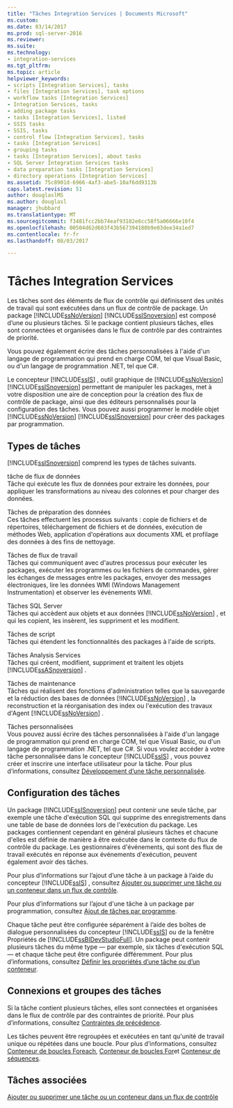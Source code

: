 ```yaml
---
title: "Tâches Integration Services | Documents Microsoft"
ms.custom: 
ms.date: 03/14/2017
ms.prod: sql-server-2016
ms.reviewer: 
ms.suite: 
ms.technology:
- integration-services
ms.tgt_pltfrm: 
ms.topic: article
helpviewer_keywords:
- scripts [Integration Services], tasks
- files [Integration Services], task options
- workflow tasks [Integration Services]
- Integration Services, tasks
- adding package tasks
- tasks [Integration Services], listed
- SSIS tasks
- SSIS, tasks
- control flow [Integration Services], tasks
- tasks [Integration Services]
- grouping tasks
- tasks [Integration Services], about tasks
- SQL Server Integration Services tasks
- data preparation tasks [Integration Services]
- directory operations [Integration Services]
ms.assetid: 75c8901d-6966-4af3-abe5-10af6dd9313b
caps.latest.revision: 51
author: douglaslMS
ms.author: douglasl
manager: jhubbard
ms.translationtype: MT
ms.sourcegitcommit: f3481fcc2bb74eaf93182e6cc58f5a06666e10f4
ms.openlocfilehash: 00504d62d603f43b567394180b9e03dee34a1ed7
ms.contentlocale: fr-fr
ms.lasthandoff: 08/03/2017

---
```

# <a name="integration-services-tasks"></a>Tâches Integration Services
  Les tâches sont des éléments de flux de contrôle qui définissent des unités de travail qui sont exécutées dans un flux de contrôle de package. Un package [!INCLUDE[ssNoVersion](../../includes/ssnoversion-md.md)] [!INCLUDE[ssISnoversion](../../includes/ssisnoversion-md.md)] est composé d’une ou plusieurs tâches. Si le package contient plusieurs tâches, elles sont connectées et organisées dans le flux de contrôle par des contraintes de priorité.  
  
 Vous pouvez également écrire des tâches personnalisées à l'aide d'un langage de programmation qui prend en charge COM, tel que Visual Basic, ou d'un langage de programmation .NET, tel que C#.  
  
 Le concepteur [!INCLUDE[ssIS](../../includes/ssis-md.md)] , outil graphique de [!INCLUDE[ssNoVersion](../../includes/ssnoversion-md.md)] [!INCLUDE[ssISnoversion](../../includes/ssisnoversion-md.md)] permettant de manipuler les packages, met à votre disposition une aire de conception pour la création des flux de contrôle de package, ainsi que des éditeurs personnalisés pour la configuration des tâches. Vous pouvez aussi programmer le modèle objet [!INCLUDE[ssNoVersion](../../includes/ssnoversion-md.md)] [!INCLUDE[ssISnoversion](../../includes/ssisnoversion-md.md)] pour créer des packages par programmation.  
  
## <a name="types-of-tasks"></a>Types de tâches  
 [!INCLUDE[ssISnoversion](../../includes/ssisnoversion-md.md)] comprend les types de tâches suivants.  
  
 tâche de flux de données  
 Tâche qui exécute les flux de données pour extraire les données, pour appliquer les transformations au niveau des colonnes et pour charger des données.  
  
 Tâches de préparation des données  
 Ces tâches effectuent les processus suivants : copie de fichiers et de répertoires, téléchargement de fichiers et de données, exécution de méthodes Web, application d'opérations aux documents XML et profilage des données à des fins de nettoyage.  
  
 Tâches de flux de travail  
 Tâches qui communiquent avec d'autres processus pour exécuter les packages, exécuter les programmes ou les fichiers de commandes, gérer les échanges de messages entre les packages, envoyer des messages électroniques, lire les données WMI (Windows Management Instrumentation) et observer les événements WMI.  
  
 Tâches SQL Server  
 Tâches qui accèdent aux objets et aux données [!INCLUDE[ssNoVersion](../../includes/ssnoversion-md.md)] , et qui les copient, les insèrent, les suppriment et les modifient.  
  
 Tâches de script  
 Tâches qui étendent les fonctionnalités des packages à l'aide de scripts.  
  
 Tâches Analysis Services  
 Tâches qui créent, modifient, suppriment et traitent les objets [!INCLUDE[ssASnoversion](../../includes/ssasnoversion-md.md)] .  
  
 Tâches de maintenance  
 Tâches qui réalisent des fonctions d'administration telles que la sauvegarde et la réduction des bases de données [!INCLUDE[ssNoVersion](../../includes/ssnoversion-md.md)] , la reconstruction et la réorganisation des index ou l'exécution des travaux d'Agent [!INCLUDE[ssNoVersion](../../includes/ssnoversion-md.md)] .  
  
 Tâches personnalisées  
 Vous pouvez aussi écrire des tâches personnalisées à l'aide d'un langage de programmation qui prend en charge COM, tel que Visual Basic, ou d'un langage de programmation .NET, tel que C#. Si vous voulez accéder à votre tâche personnalisée dans le concepteur [!INCLUDE[ssIS](../../includes/ssis-md.md)] , vous pouvez créer et inscrire une interface utilisateur pour la tâche. Pour plus d’informations, consultez [Développement d’une tâche personnalisée](../../integration-services/extending-packages-custom-objects/task/developing-a-custom-task.md).  
  
## <a name="configuration-of-tasks"></a>Configuration des tâches  
 Un package [!INCLUDE[ssISnoversion](../../includes/ssisnoversion-md.md)] peut contenir une seule tâche, par exemple une tâche d'exécution SQL qui supprime des enregistrements dans une table de base de données lors de l'exécution du package. Les packages contiennent cependant en général plusieurs tâches et chacune d'elles est définie de manière à être exécutée dans le contexte du flux de contrôle du package. Les gestionnaires d'événements, qui sont des flux de travail exécutés en réponse aux événements d'exécution, peuvent également avoir des tâches.  
  
 Pour plus d’informations sur l’ajout d’une tâche à un package à l’aide du concepteur [!INCLUDE[ssIS](../../includes/ssis-md.md)] , consultez [Ajouter ou supprimer une tâche ou un conteneur dans un flux de contrôle](../../integration-services/control-flow/add-or-delete-a-task-or-a-container-in-a-control-flow.md).  
  
 Pour plus d’informations sur l’ajout d'une tâche à un package par programmation, consultez [Ajout de tâches par programme](../../integration-services/building-packages-programmatically/adding-tasks-programmatically.md).  
  
 Chaque tâche peut être configurée séparément à l’aide des boîtes de dialogue personnalisées du concepteur [!INCLUDE[ssIS](../../includes/ssis-md.md)] ou de la fenêtre Propriétés de [!INCLUDE[ssBIDevStudioFull](../../includes/ssbidevstudiofull-md.md)]. Un package peut contenir plusieurs tâches du même type — par exemple, six tâches d'exécution SQL — et chaque tâche peut être configurée différemment. Pour plus d’informations, consultez [Définir les propriétés d’une tâche ou d’un conteneur](http://msdn.microsoft.com/library/52d47ca4-fb8c-493d-8b2b-48bb269f859b).  
  
## <a name="tasks-connections-and-groups"></a>Connexions et groupes des tâches  
 Si la tâche contient plusieurs tâches, elles sont connectées et organisées dans le flux de contrôle par des contraintes de priorité. Pour plus d’informations, consultez [Contraintes de précédence](../../integration-services/control-flow/precedence-constraints.md).  
  
 Les tâches peuvent être regroupées et exécutées en tant qu'unité de travail unique ou répétées dans une boucle. Pour plus d’informations, consultez [Conteneur de boucles Foreach](../../integration-services/control-flow/foreach-loop-container.md), [Conteneur de boucles For](../../integration-services/control-flow/for-loop-container.md)et [Conteneur de séquences](../../integration-services/control-flow/sequence-container.md).  
  
## <a name="related-tasks"></a>Tâches associées  
 [Ajouter ou supprimer une tâche ou un conteneur dans un flux de contrôle](../../integration-services/control-flow/add-or-delete-a-task-or-a-container-in-a-control-flow.md)  
  
  

